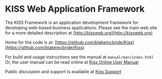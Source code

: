 # KISS Web Application Framework


The KISS Framework is an application development framework for
developing web-based business applications.  Please see the main web
site for a more detailed description at
[http://kissweb.org](http://kissweb.org)


Home for the code is at:  [https://github.com/blakemcbride/Kiss](https://github.com/blakemcbride/Kiss)

For build and usage instructions see the manual at `manual/man/index.html`
Or, the user manual can be read online at [Kiss Online User Manual](http://htmlpreview.github.io/?https://github.com/blakemcbride/Kiss/blob/master/manual/man/index.html)

Public discussion and support is available at [Kiss Support](https://groups.google.com/forum/#!forum/kissweb)

